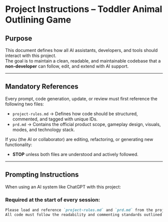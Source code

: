 # Project Instructions – Toddler Animal Outlining Game

## Purpose
This document defines how all AI assistants, developers, and tools should interact with this project.  
The goal is to maintain a clean, readable, and maintainable codebase that a **non-developer** can follow, edit, and extend with AI support.

---

## Mandatory References

Every prompt, code generation, update, or review must first reference the following two files:

- `project-rules.md` → Defines how code should be structured, commented, and tagged with unique IDs.
- `prd.md` → Contains the official product scope, gameplay design, visuals, modes, and technology stack.

If you (the AI or collaborator) are editing, refactoring, or generating new functionality:
- **STOP** unless both files are understood and actively followed.

---

## Prompting Instructions

When using an AI system like ChatGPT with this project:

### Required at the start of every session:
```markdown
Please load and reference `project-rules.md` and `prd.md` from the project root before responding.
All code must follow the readability and commenting standards outlined in `project-rules.md`.